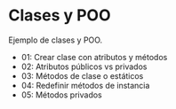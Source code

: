 
# Clases y POO

Ejemplo de clases y POO.

* 01: Crear clase con atributos y métodos
* 02: Atributos públicos vs privados
* 03: Métodos de clase o estáticos
* 04: Redefinir métodos de instancia
* 05: Métodos privados
